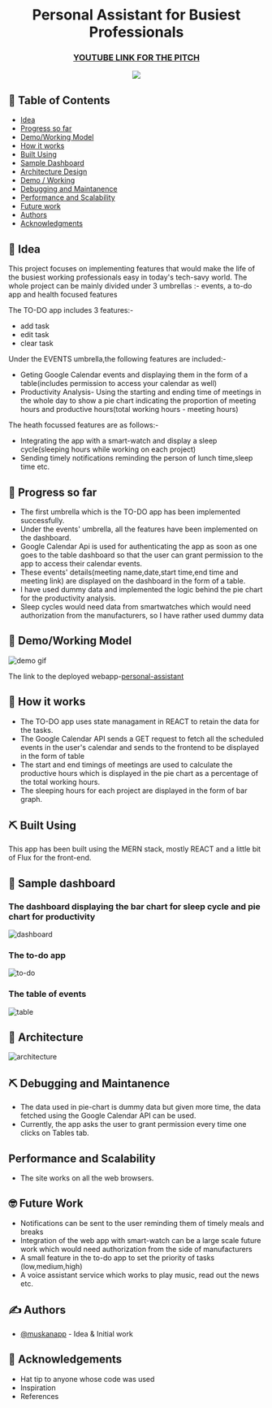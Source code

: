 <h1 align="center">Personal Assistant for Busiest Professionals</h1>

<h3 align="center"><a href="https://www.youtube.com/watch?v=hRtJoRkALaU&t=0s">YOUTUBE LINK FOR THE PITCH</a></h3>

<p align="center">
  <img src="https://github.com/muskanapp/Microsoft_IDC-WIT_hackathon_personal_assistant/blob/master/assets/download.png" />
</p>

## 📝 Table of Contents

- [Idea](#idea)
- [Progress so far](#progress_so_far)
- [Demo/Working Model](#demo)
- [How it works](#working)
- [Built Using](#built_using)
- [Sample Dashboard](#sample_dashboard)
- [Architecture Design](#architecture_design)
- [Demo / Working](#demo)
- [Debugging and Maintanence](#debugging_and_maintanence)
- [Performance and Scalability](#performance_and_scalability)
- [Future work](#future_work)
- [Authors](#authors)
- [Acknowledgments](#acknowledgement)

## 🧐 Idea <a name = "Idea"></a>

This project focuses on implementing features that would make the life of the busiest working professionals easy in today's tech-savy world.
The whole project can be mainly divided under 3 umbrellas :- events, a to-do app and health focused features

The TO-DO app includes 3 features:-

- add task
- edit task
- clear task

Under the EVENTS umbrella,the following features are included:-

- Geting Google Calendar events and displaying them in the form of a table(includes permission to access your calendar as well)
- Productivity Analysis- Using the starting and ending time of meetings in the whole day to show a pie chart indicating the proportion of meeting hours and productive hours(total working hours - meeting hours)

The heath focussed features are as follows:-

- Integrating the app with a smart-watch and display a sleep cycle(sleeping hours while working on each project)
- Sending timely notifications reminding the person of lunch time,sleep time etc.

## 🎥 Progress so far <a name = "progress_so_far"></a>

- The first umbrella which is the TO-DO app has been implemented successfully.
- Under the events' umbrella, all the features have been implemented on the dashboard.
- Google Calendar Api is used for authenticating the app as soon as one goes to the table dashboard so that the user can grant permission to the app to access their calendar events.
- These events' details(meeting name,date,start time,end time and meeting link) are displayed on the dashboard in the form of a table.
- I have used dummy data and implemented the logic behind the pie chart for the productivity analysis.
- Sleep cycles would need data from smartwatches which would need authorization from the manufacturers, so I have rather used dummy data

## 🧢 Demo/Working Model <a name="demo"></a>

![demo gif](https://github.com/muskanapp/Microsoft_IDC-WIT_hackathon_personal_assistant/blob/master/assets/app_demo.gif)

The link to the deployed webapp-[personal-assistant](https://muskan-pa.netlify.app/)

## 💭 How it works <a name = "working"></a>

- The TO-DO app uses state managament in REACT to retain the data for the tasks.
- The Google Calendar API sends a GET request to fetch all the scheduled events in the user's calendar and sends to the frontend to be displayed in the form of table
- The start and end timings of meetings are used to calculate the productive hours which is displayed in the pie chart as a percentage of the total working hours.
- The sleeping hours for each project are displayed in the form of bar graph.

## ⛏️ Built Using <a name = "built_using"></a>

This app has been built using the MERN stack, mostly REACT and a little bit of Flux for the front-end.

## 🎈 Sample dashboard <a name = "sample_dashboard"></a>

<h3>The dashboard displaying the bar chart for sleep cycle and pie chart for productivity</h3>

![dashboard](https://github.com/muskanapp/Microsoft_IDC-WIT_hackathon_personal_assistant/blob/master/assets/Screenshot_1.png)

<h3>The to-do app</h3>

![to-do](https://github.com/muskanapp/Microsoft_IDC-WIT_hackathon_personal_assistant/blob/master/assets/Screenshot%20(47).png>)

<h3>The table of events</h3>

![table](https://github.com/muskanapp/Microsoft_IDC-WIT_hackathon_personal_assistant/blob/master/assets/Screenshot_56.png)

## 🔳 Architecture <a name="architecture"></a>

![architecture](https://github.com/muskanapp/Microsoft_IDC-WIT_hackathon_personal_assistant/blob/master/assets/Architecture.png)

## ⛏️ Debugging and Maintanence <a name="debugging_and_maintanence"></a>

- The data used in pie-chart is dummy data but given more time, the data fetched using the Google Calendar API can be used.
- Currently, the app asks the user to grant permission every time one clicks on Tables tab.

## Performance and Scalability <a name="performance_and_scalability"></a>

- The site works on all the web browsers.

## 🤓 Future Work <a name = "future_work"></a>

- Notifications can be sent to the user reminding them of timely meals and breaks
- Integration of the web app with smart-watch can be a large scale future work which would need authorization from the side of manufacturers
- A small feature in the to-do app to set the priority of tasks (low,medium,high)
- A voice assistant service which works to play music, read out the news etc.

## ✍️ Authors <a name = "authors"></a>

- [@muskanapp](https://github.com/muskanapp) - Idea & Initial work

## 🎉 Acknowledgements <a name = "acknowledgement"></a>

- Hat tip to anyone whose code was used
- Inspiration
- References
